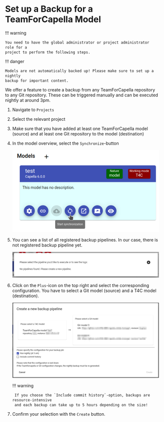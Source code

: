 <!--
 ~ SPDX-FileCopyrightText: Copyright DB InfraGO AG and contributors
 ~ SPDX-License-Identifier: Apache-2.0
 -->

# Set up a Backup for a TeamForCapella Model

!!! warning

    You need to have the global administrator or project administrator role for a
    project to perform the following steps.

!!! danger

    Models are not automatically backed up! Please make sure to set up a nightly
    backup for important content.

We offer a feature to create a backup from any TeamForCapella repository to any
Git repository. These can be triggered manually and can be executed nightly at
around 3pm.

1.  Navigate to `Projects`
1.  Select the relevant project
1.  Make sure that you have added at least one TeamForCapella model (source)
    and at least one Git repository to the model (destination)
1.  In the model overview, select the `Synchronize`-button

    ![Model overview](./model-overview.png)

1.  You can see a list of all registered backup pipelines. In our case, there
    is not registered backup pipeline yet.

    ![Backup pipeline](./backups-overview.png)

1.  Click on the `Plus`-icon on the top right and select the corresponding
    configuration. You have to select a Git model (source) and a T4C model
    (destination).

    ![Create a backup pipeline](./create-pipeline.png)

    !!! warning

         If you choose the `Include commit history`-option, backups are resource-intensive
         and each backup can take up to 5 hours depending on the size!

1.  Confirm your selection with the `Create` button.
